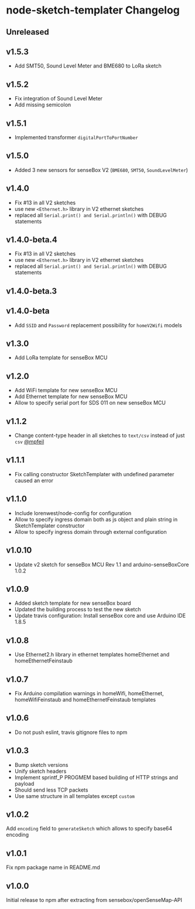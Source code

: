 # node-sketch-templater Changelog

## Unreleased

## v1.5.3
- Add SMT50, Sound Level Meter and BME680 to LoRa sketch

## v1.5.2
- Fix integration of Sound Level Meter
- Add missing semicolon

## v1.5.1
- Implemented transformer `digitalPortToPortNumber`

## v1.5.0
- Added 3 new sensors for senseBox V2 (`BME680`, `SMT50`, `SoundLevelMeter`)

## v1.4.0
- Fix #13 in all V2 sketches
- use new `<Ethernet.h>` library in V2 ethernet sketches
- replaced all `Serial.print() and Serial.println()` with DEBUG statements

## v1.4.0-beta.4
- Fix #13 in all V2 sketches
- use new `<Ethernet.h>` library in V2 ethernet sketches
- replaced all `Serial.print() and Serial.println()` with DEBUG statements

## v1.4.0-beta.3

## v1.4.0-beta
- Add `SSID` and `Password` replacement possibility for `homeV2Wifi` models

## v1.3.0
- Add LoRa template for senseBox MCU

## v1.2.0
- Add WiFi template for new senseBox MCU
- Add Ethernet template for new senseBox MCU
- Allow to specify serial port for SDS 011 on new senseBox MCU

## v1.1.2
- Change content-type header in all sketches to `text/csv` instead of just `csv` [@mpfeil](https://github.com/mpfeil)

## v1.1.1
- Fix calling constructor SketchTemplater with undefined parameter caused an error

## v1.1.0
- Include lorenwest/node-config for configuration
- Allow to specify ingress domain both as js object and plain string in SketchTemplater constructor
- Allow to specify ingress domain through external configuration

## v1.0.10
- Update v2 sketch for senseBox MCU Rev 1.1 and arduino-senseBoxCore 1.0.2

## v1.0.9
- Added sketch template for new senseBox board
- Updated the building process to test the new sketch
- Update travis configuration: Install senseBox core and use Arduino IDE 1.8.5

## v1.0.8
- Use Ethernet2.h library in ethernet templates homeEthernet and homeEthernetFeinstaub

## v1.0.7
- Fix Arduino compilation warnings in homeWifi, homeEthernet, homeWifiFeinstaub and homeEthernetFeinstaub templates

## v1.0.6
- Do not push eslint, travis gitignore files to npm

## v1.0.3
- Bump sketch versions
- Unify sketch headers
- Implement sprintf_P PROGMEM based building of HTTP strings and payload
- Should send less TCP packets
- Use same structure in all templates except `custom`

## v1.0.2
Add `encoding` field to `generateSketch` which allows to specify base64 encoding

## v1.0.1
Fix npm package name in README.md

## v1.0.0
Initial release to npm after extracting from sensebox/openSenseMap-API
